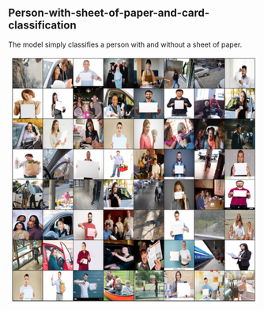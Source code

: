 ## Person-with-sheet-of-paper-and-card-classification


The model simply classifies a person with and without a sheet of paper.


<p align="center"> 
  <kbd>
    <a href="https://github.com/okoliechykwuka/Person-with-sheet-of-paper-and-card-classification/" target="_blank"><img src="test.png">
  </a>
  </kbd>
</p>
